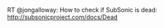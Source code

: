<!--
id: 184345918
link: http://kevinisom.info/post/184345918/rt-jongalloway-how-to-check-if-subsonic-is-dead
slug: rt-jongalloway-how-to-check-if-subsonic-is-dead
date: Thu Sep 10 2009 19:15:51 GMT+1200 (NZST)
raw: {"blog_name":"kevinisom","id":184345918,"post_url":"http://kevinisom.info/post/184345918/rt-jongalloway-how-to-check-if-subsonic-is-dead","slug":"rt-jongalloway-how-to-check-if-subsonic-is-dead","type":"text","date":"2009-09-10 07:15:51 GMT","timestamp":1252566951,"state":"published","format":"html","reblog_key":"b8Und1sC","tags":[],"short_url":"http://tmblr.co/Zw68YyA-EK_","highlighted":[],"feed_item":"http://twitter.com/kev_nz/statuses/3881275409","from_feed_id":"650289","note_count":0,"title":null,"body":"<p>RT @jongalloway: How to check if SubSonic is dead: <a href=\"http://subsonicproject.com/docs/Dead\" target=\"_blank\">http://subsonicproject.com/docs/Dead</a></p>"}
publish: 2009-09-010
tags: 
title: null
-->


RT @jongalloway: How to check if SubSonic is dead:
<http://subsonicproject.com/docs/Dead>


